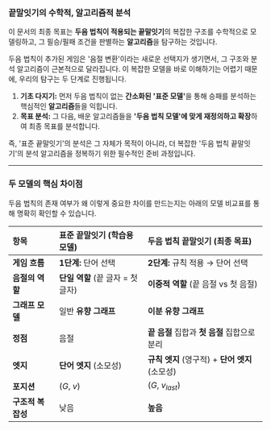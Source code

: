 ### 끝말잇기의 수학적, 알고리즘적 분석

이 문서의 최종 목표는 **두음 법칙이 적용되는 끝말잇기**의 복잡한 구조를 수학적으로 모델링하고, 그 필승/필패 조건을 판별하는 **알고리즘**을 탐구하는 것입니다.

두음 법칙이 추가된 게임은 '음절 변환'이라는 새로운 선택지가 생기면서, 그 구조와 분석 알고리즘이 근본적으로 달라집니다. 이 복잡한 모델을 바로 이해하기는 어렵기 때문에, 우리의 탐구는 두 단계로 진행됩니다.

1.  **기초 다지기:** 먼저 두음 법칙이 없는 <strong>간소화된 '표준 모델'</strong>을 통해 승패를 분석하는 핵심적인 **알고리즘**들을 익힙니다.
2.  **목표 분석:** 그 다음, 배운 알고리즘들을 **'두음 법칙 모델'에 맞게 재정의하고 확장**하여 최종 목표를 분석합니다.

즉, '표준 끝말잇기'의 분석은 그 자체가 목적이 아니라, 더 복잡한 '두음 법칙 끝말잇기'의 분석 알고리즘을 정복하기 위한 필수적인 준비 과정입니다.

---

### 두 모델의 핵심 차이점

두음 법칙의 존재 여부가 왜 이렇게 중요한 차이를 만드는지는 아래의 모델 비교표를 통해 명확히 확인할 수 있습니다.

| 항목              | 표준 끝말잇기 (학습용 모델)       | 두음 법칙 끝말잇기 (최종 목표)                  |
| :---------------- | :-------------------------------- | :---------------------------------------------- |
| **게임 흐름**     | **1단계:** 단어 선택              | **2단계:** 규칙 적용 → 단어 선택                |
| **음절의 역할**   | **단일 역할** (끝 글자 = 첫 글자) | **이중적 역할** (끝 음절 vs 첫 음절)            |
| **그래프 모델**   | 일반 **유향 그래프**              | **이분 유향 그래프**                            |
| **정점**          | 음절                              | **끝 음절** 집합과 **첫 음절** 집합으로 분리    |
| **엣지**          | **단어 엣지** (소모성)            | **규칙 엣지** (영구적) + **단어 엣지** (소모성) |
| **포지션**        | ($G$, $v$)                        | ($G$, $v_{last}$)                               |
| **구조적 복잡성** | 낮음                              | **높음**                                        |
